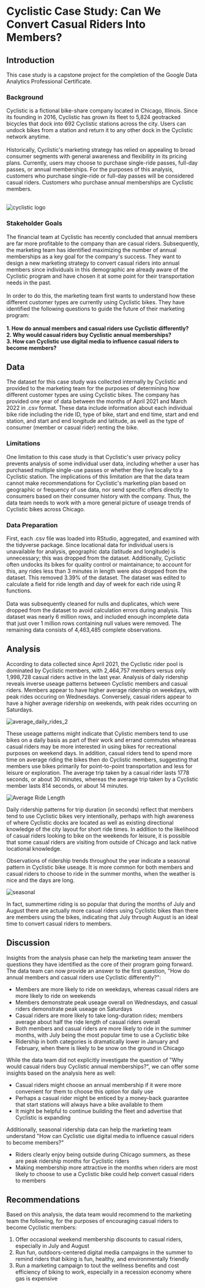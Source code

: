 # Cyclistic Case Study: Can We Convert Casual Riders Into Members?

<h2>Introduction</h2>
This case study is a capstone project for the completion of the Google Data Analytics Professional Certificate.

<h3>Background</h3>
Cyclistic is a fictional bike-share company located in Chicago, Illinois. Since its founding in 2016, Cyclistic has grown its fleet to 5,824 geotracked bicycles that dock into 692 Cyclistic stations across the city. Users can undock bikes from a station and return it to any other dock in the Cyclistic network anytime. 
<br><br>
Historically, Cyclistic's marketing strategy has relied on appealing to broad consumer segments with general awareness and flexibility in its pricing plans. Currently, users may choose to purchase single-ride passes, full-day passes, or annual memberships. For the purposes of this analysis, customers who purchase single-ride or full-day passes will be considered casual riders. Customers who purchase annual memberships are Cyclistic members. <br><br>

![cyclistic logo](https://user-images.githubusercontent.com/92185928/169714535-a6594daa-73ca-491b-ab30-ecdd16d82906.png)

<h3>Stakeholder Goals</h3>
The financial team at Cyclistic has recently concluded that annual members are far more profitable to the company than are casual riders. Subsequently, the marketing team has identified maximizing the number of annual memberships as a key goal for the company's success. They want to design a new marketing strategy to convert casual riders into annual members since individuals in this demographic are already aware of the Cyclistic program and have chosen it at some point for their transportation needs in the past. 
<br><br>
In order to do this, the marketing team first wants to understand how these different customer types are currently using Cyclistic bikes. They have identified the following questions to guide the future of their marketing program:<br><br>
<b>1. How do annual members and casual riders use Cyclistic differently?<br>
2. Why would casual riders buy Cyclistic annual memberships?<br>
3. How can Cyclistic use digital media to influence casual riders to become members?<br></b>
  
<h2>Data</h2>
The dataset for this case study was collected internally by Cyclistic and provided to the marketing team for the purposes of determining how different customer types are using Cyclistic bikes. The company has provided one year of data between the months of April 2021 and March 2022 in .csv format. These data include information about each individual bike ride including the ride ID, type of bike, start and end time, start and end station, and start and end longitude and latitude, as well as the type of consumer (member or casual rider) renting the bike.

<h3>Limitations</h3>
One limitation to this case study is that Cyclistic's user privacy policy prevents analysis of some individual user data, including whether a user has purchased multiple single-use passes or whether they live locally to a Cyclistic station. The implications of this limitation are that the data team cannot make recommendations for Cyclistic's marketing plan based on geographic or frequency of use data, nor send specific offers directly to consumers based on their consumer history with the company. Thus, the data team needs to work with a more general picture of useage trends of Cyclistic bikes across Chicago.

<h3>Data Preparation</h3>
First, each .csv file was loaded into RStudio, aggregated, and examined with the tidyverse package. Since locational data for individual users is unavailable for analysis, geographic data (latitude and longitude) is unnecessary; this was dropped from the dataset. Additionally, Cyclistic often undocks its bikes for quality control or maintainance; to account for this, any rides less than 3 minutes in length were also dropped from the dataset. This removed 3.39% of the dataset. The dataset was edited to calculate a field for ride length and day of week for each ride using R functions. 
<br><br>
Data was subsequently cleaned for nulls and duplicates, which were dropped from the dataset to avoid calculation errors during analysis. This dataset was nearly 6 million rows, and included enough incomplete data that just over 1 million rows containing null values were removed. The remaining data consists of 4,463,485 complete observations.

<h2>Analysis</h2>

According to data collected since April 2021, the Cyclistic rider pool is dominated by Cyclistic members, with 2,464,757 members versus only 1,998,728 casual riders active in the last year. Analysis of daily ridership reveals inverse useage patterns between Cyclistic members and casual riders. Members appear to have higher average ridership on weekdays, with peak rides occuring on Wednesdays. Conversely, casual riders appear to have a higher average ridership on weekends, with peak rides occurring on Saturdays. 

![average_daily_rides_2](https://user-images.githubusercontent.com/92185928/169714994-b5e23779-3e53-46fb-9870-a95062853c2f.png)

These useage patterns might indicate that Cylistic members tend to use bikes on a daily basis as part of their work and errand commutes wheareas casual riders may be more interested in using bikes for recreational purposes on weekend days. In addition, casual riders tend to spend more time on average riding the bikes then do Cyclistic members, suggesting that members use bikes primarily for point-to-point transportation and less for leisure or exploration. The average trip taken by a casual rider lasts 1778 seconds, or about 30 minutes, whereas the average trip taken by a Cyclistic member lasts 814 seconds, or about 14 minutes.

![Average Ride Length](https://user-images.githubusercontent.com/92185928/169716250-8d90b613-d41e-49e2-8c7f-200f2ae05e20.png)

Daily ridership patterns for trip duration (in seconds) reflect that members tend to use Cyclistic bikes very intentionally, perhaps with high awareness of where Cyclistic docks are located as well as existing directional knowledge of the city layout for short ride times. In addition to the likelihood of casual riders looking to bike on the weekends for leisure, it is possible that some casual riders are visiting from outside of Chicago and lack native locational knowledge. 

Observations of ridership trends throughout the year indicate a seasonal pattern in Cyclistic bike useage. It is more common for both members and casual riders to choose to ride in the summer months, when the weather is nice and the days are long. 

![seasonal](https://user-images.githubusercontent.com/92185928/169734139-1c290cc6-bff2-44c1-8b10-3311528d1964.png)

In fact, summertime riding is so popular that during the months of July and August there are actually more casual riders using Cyclistic bikes than there are members using the bikes, indicating that July through August is an ideal time to convert casual riders to members. 

<h2>Discussion</h2>

Insights from the analysis phase can help the marketing team answer the questions they have identified as the core of their program going forward. The data team can now provide an answer to the first question, "How do annual members and casual riders use Cyclistic differently?":
- Members are more likely to ride on weekdays, whereas casual riders are more likely to ride on weekends
- Members demonstrate peak useage overall on Wednesdays, and casual riders demonstrate peak useage on Saturdays
- Casual riders are more likely to take long-duration rides; members average about half the ride length of casual riders overall
- Both members and casual riders are more likely to ride in the summer months, with July being the most popular time to use a Cyclistic bike
- Ridership in both categories is dramatically lower in January and February, when there is likely to be snow on the ground in Chicago

While the data team did not explicitly investigate the question of "Why would casual riders buy Cyclistic annual memberships?", we can offer some insights based on the analysis here as well:
- Casual riders might choose an annual membership if it were more convenient for them to choose this option for daily use
- Perhaps a casual rider might be enticed by a money-back guarantee that start stations will always have a bike available to them
- It might be helpful to continue building the fleet and advertise that Cyclistic is expanding

Additionally, seasonal ridership data can help the marketing team understand "How can Cyclistic use digital media to influence casual riders to become members?"
- Riders clearly enjoy being outside during Chicago summers, as these are peak ridership months for Cyclistic riders
- Making membership more attractive in the months when riders are most likely to choose to use a Cyclistic bike could help convert casual riders to members

<h2>Recommendations</h2>

Based on this analysis, the data team would recommend to the marketing team the following, for the purposes of encouraging casual riders to become Cyclistic members:
1. Offer occasional weekend membership discounts to casual riders, especially in July and August
2. Run fun, outdoors-centered digital media campaigns in the summer to remind riders that biking is fun, healthy, and environmentally friendly
3. Run a marketing campaign to tout the wellness benefits and cost efficiency of biking to work, especially in a recession economy where gas is expensive
